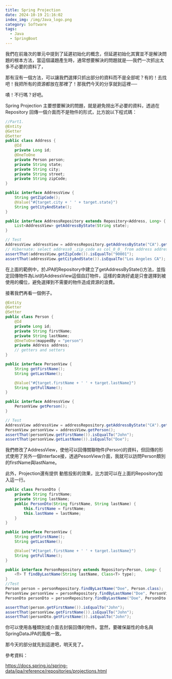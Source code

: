 ```yaml
---
title: Spring Projection
date: 2024-10-19 21:16:02
index_img: /img/Java_logo.png
category: Software
tags:
  - Java
  - SpringBoot
---
```


我們在前幾次的單元中提到了延遲初始化的概念，但延遲初始化其實並不是解決問題的根本方法，當這個議題產生時，通常想要解決的問題就是──我們一次抓出太多不必要的資料了，

那有沒有一個方法，可以讓我們選擇只抓出部分的資料而不是全部呢？有的！去找吧！我把所有的資源都放在那裡了！那我們今天的分享就到這裡──

嘖！不行嗎？好吧。

Spring Projection 主要想要解決的問題，就是避免撈出不必要的資料，透過在Repository 回傳一個介面而不是物件的形式，比方說以下程式碼：

```java
//Part1.
@Entity
@Getter
@Setter
public class Address {
    @Id
    private Long id;
    @OneToOne
    private Person person;
    private String state;
    private String city;
    private String street;
    private String zipCode;
}

public interface AddressView {
    String getZipCode();
    @Value("#{target.city + ' ' + target.state}")
    String getCityAndState();
}

public interface AddressRepository extends Repository<Address, Long> {
    List<AddressView> getAddressByState(String state);
}

// Test
AddressView addressView = addressRepository.getAddressByState("CA").get(0);
// Hibernate: select address0_.zip_code as col_0_0_ from address address0_ where address0_.state=?
assertThat(addressView.getZipCode()).isEqualTo("90001");
assertThat(addressView.getCityAndState()).isEqualTo("Los Angeles CA");
```

在上面的範例中，於JPA的Repository中建立了getAddressByState()方法，並指定回傳物件為List的AddressView這個自訂物件，這樣的查詢好處是只會選擇到被使用的欄位，避免選擇到不需要的物件造成資源的浪費。

接著我們再看一個例子。

```java
@Entity
@Getter
@Setter
public class Person {
    @Id
    private Long id;
    private String firstName;
    private String lastName;
    @OneToOne(mappedBy = "person")
    private Address address;
    // getters and setters
}

public interface PersonView {
    String getFirstName();
    String getLastName();

    @Value("#{target.firstName + ' ' + target.lastName}")
    String getFullName();
}

public interface AddressView {
    PersonView getPerson();
}

// Test
AddressView addressView = addressRepository.getAddressByState("CA").get(0);
PersonView personView = addressView.getPerson();
assertThat(personView.getFirstName()).isEqualTo("John");
assertThat(personView.getLastName()).isEqualTo("Doe");
```

我們修改了AddressView，使他可以回傳關聯物件(Person)的資料，但回傳的形式使用了另外一個Interface接，透過PesonView介面，我就可以訪問Person類別的firstName與lastName。

此外，Projection還有提供 動態投影的效果，比方說可以在上面的Repository加入這一行。

```java
public class PersonDto {
    private String firstName;
    private String lastName;
    public PersonDto(String firstName, String lastName) {
        this.firstName = firstName;
        this.lastName = lastName;
    }
}

public interface PersonView {
    String getFirstName();
    String getLastName();

    @Value("#{target.firstName + ' ' + target.lastName}")
    String getFullName();
}

public interface PersonRepository extends Repository<Person, Long> {
    <T> T findByLastName(String lastName, Class<T> type);
}
//Test
Person person = personRepository.findByLastName("Doe", Person.class);
PersonView personView = personRepository.findByLastName("Doe", PersonView.class);
PersonDto personDto = personRepository.findByLastName("Doe", PersonDto.class);

assertThat(person.getFirstName()).isEqualTo("John");
assertThat(personView.getFirstName()).isEqualTo("John");
assertThat(personDto.getFirstName()).isEqualTo("John");
```

你可以使用各種類別或介面去封裝回傳的物件。當然，要確保屬性的命名與SpringDataJPA的風格一致。

那今天的部分就先到這邊吧，明天見了。

參考資料：

https://docs.spring.io/spring-data/jpa/reference/repositories/projections.html